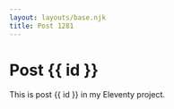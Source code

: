 ```yaml
---
layout: layouts/base.njk
title: Post 1281
---
```


# Post {{ id }}

This is post {{ id }} in my Eleventy project.
